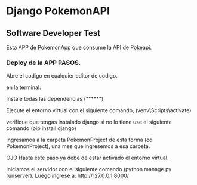 # Django PokemonAPI

## Software Developer Test
Esta APP de PokemonApp que consume la API de [Pokeapi](https://pokeapi.co/).

### Deploy de la APP PASOS.
Abre el codigo en cualquier editor de codigo.

en la terminal:

Instale todas las dependencias (******)

Ejecute el entorno virtual con el siguiente comando, (venv\Scripts\activate)

verifique que tengas instalado django si no lo tiene use el siguiente comando (pip install django)

ingresamoa a la carpeta PokemonProject  de esta forma (cd PokemonProject), una mes que ingresemos a esa carpeta.

OJO 
Hasta este paso ya debe de estar activado el entorno virtual.

Iniciamos el servidor con el siguiente comando (python manage.py runserver).
Luego ingrese a:  http://127.0.0.1:8000/

